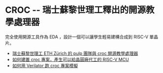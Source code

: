 # CROC -- 瑞士蘇黎世理工釋出的開源教學處理器

完全使用開源工具作為 EDA ，設計一個可以讓學生輕易建構合成到 RISC-V 單晶片。

* [瑞士蘇黎世理工 ETH Zürich 的 pulp 團隊與 croc 開源教學處理器](01-crocPulp.md)
* [如何建置 croc 專案，產生可以給晶圓廠代工的 RISC-V MCU](02-crocMakeGds.md)
* [如何用 Verilator 跑 croc 專案模擬](03-crocVerilator.md)
